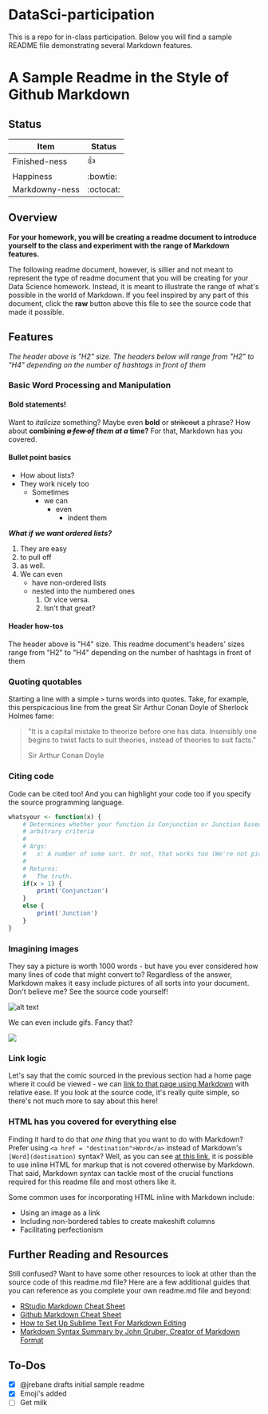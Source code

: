 # DataSci-participation

This is a repo for in-class participation. Below you will find a sample README
file demonstrating several Markdown features. 

# A Sample Readme in the Style of Github Markdown

## Status

|    **Item**    | **Status** |
|----------------|------------|
| Finished-ness  | :thumbsup: |
| Happiness      | :bowtie:   |
| Markdowny-ness | :octocat:  |

## Overview
**For your homework, you will be creating a readme document to introduce yourself to the class and experiment with the range of Markdown features.**

The following readme document, however, is sillier and not meant to represent the type of readme document that you will be creating for your Data Science homework. Instead, it is meant to illustrate the range of what's possible in the world of Markdown. If you feel inspired by any part of this document, click the **raw** button above this file to see the source code that made it possible.

## Features

*The header above is "H2" size. The headers below will range from "H2" to "H4" depending on the number of hashtags in front of them*

### Basic Word Processing and Manipulation

#### Bold statements!

Want to *italicize* something? Maybe even **bold** or ~~strikeout~~ a phrase? How about **combining <del>*a few of</del> them at a* time?** For that, Markdown has you covered.

#### Bullet point basics

- How about lists?
- They work nicely too
	+ Sometimes
		* we can
			- even
				+ indent them

***What if we want ordered lists?***

1. They are easy
2. to pull off
3. as well.
4. We can even
	- have non-ordered lists
	- nested into the numbered ones
		1. Or vice versa.
		2. Isn't that great?

#### Header how-tos

The header above is "H4" size. This readme document's headers' sizes range from "H2" to "H4" depending on the number of hashtags in front of them

### Quoting quotables

Starting a line with a simple `>` turns words into quotes. Take, for example, this perspicacious line from the great Sir Arthur Conan Doyle of Sherlock Holmes fame:

> "It is a capital mistake to theorize before one has data. Insensibly one begins to twist facts to suit theories, instead of theories to suit facts."
>
> Sir Arthur Conan Doyle

### Citing code

Code can be cited too! And you can highlight your code too if you specify the source programming language.

```R
whatsyour <- function(x) {
    # Determines whether your function is Conjunction or Junction based on
    # arbitrary criteria
    #
    # Args:
    #   x: A number of some sort. Or not, that works too (We're not picky)
    #
    # Returns:
    #   The truth.
    if(x > 1) {
        print('Conjunction')
    }
    else {
        print('Junction')
    }
}

```

### Imagining images

They say a picture is worth 1000 words - but have you ever considered how many lines of code that might convert to? Regardless of the answer, Markdown makes it easy include pictures of all sorts into your document. Don't believe me? See the source code yourself!

![alt text](https://imgs.xkcd.com/comics/stove_ownership.png "Although maybe it's just a phase, like freshman year of college when I realized I could just buy frosting in a can.")

We can even include gifs. Fancy that?

![](https://i.imgur.com/zNssDtS.gif)

### Link logic

Let's say that the comic sourced in the previous section had a home page where it could be viewed - we can [link to that page using Markdown](https://xkcd.com/418/) with relative ease. If you look at the source code, it's really quite simple, so there's not much more to say about this here!

### HTML has you covered for everything else

Finding it hard to do that <i>one thing</i> that you want to do with Markdown? Prefer using `<a href = "destination">Word</a>` instead of Markdown's `[Word](destination)` syntax? Well, as you can see <a href="https://daringfireball.net/projects/markdown/syntax#html">at this link</a>, it is possible to use inline HTML for markup that is not covered otherwise by Markdown. That said, Markdown syntax can tackle most of the crucial functions required for this readme file and most others like it.

Some common uses for incorporating HTML inline with Markdown include:

- Using an image as a link
- Including non-bordered tables to create makeshift columns
- Facilitating perfectionism

## Further Reading and Resources

Still confused? Want to have some other resources to look at other than the source code of this readme.md file? Here are a few additional guides that you can reference as you complete your own readme.md file and beyond:

- [RStudio Markdown Cheat Sheet](https://www.rstudio.com/wp-content/uploads/2015/02/rmarkdown-cheatsheet.pdf)
- [Github Markdown Cheat Sheet](https://github.com/adam-p/markdown-here/wiki/Markdown-Cheatsheet)
- [How to Set Up Sublime Text For Markdown Editing](http://plaintext-productivity.net/2-04-how-to-set-up-sublime-text-for-markdown-editing.html)
- [Markdown Syntax Summary by John Gruber, Creator of Markdown Format](https://daringfireball.net/projects/markdown/syntax)

## To-Dos

- [x] @jrebane drafts initial sample readme
- [x] Emoji's added
- [ ] Get milk
